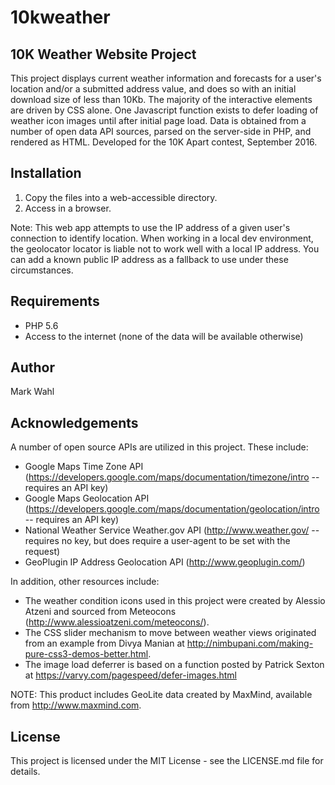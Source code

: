 # 10kweather

## 10K Weather Website Project

This project displays current weather information and forecasts for a user's location and/or a submitted address value, and does so with an initial download size of less than 10Kb. The majority of the interactive elements are driven by CSS alone. One Javascript function exists to defer loading of weather icon images until after initial page load. Data is obtained from a number of open data API sources, parsed on the server-side in PHP, and rendered as HTML. Developed for the 10K Apart contest, September 2016.

## Installation

1. Copy the files into a web-accessible directory.
2. Access in a browser.

Note: This web app attempts to use the IP address of a given user's connection to identify location. When working in a local dev environment, the geolocator locator is liable not to work well with a local IP address. You can add a known public IP address as a fallback to use under these circumstances.

## Requirements

* PHP 5.6
* Access to the internet (none of the data will be available otherwise)

## Author

Mark Wahl

## Acknowledgements

A number of open source APIs are utilized in this project. These include:

* Google Maps Time Zone API (https://developers.google.com/maps/documentation/timezone/intro -- requires an API key)
* Google Maps Geolocation API (https://developers.google.com/maps/documentation/geolocation/intro -- requires an API key)
* National Weather Service Weather.gov API (http://www.weather.gov/ -- requires no key, but does require a user-agent to be set with the request)
* GeoPlugin IP Address Geolocation API (http://www.geoplugin.com/)

In addition, other resources include:

* The weather condition icons used in this project were created by Alessio Atzeni and sourced from Meteocons (http://www.alessioatzeni.com/meteocons/). 
* The CSS slider mechanism to move between weather views originated from an example from Divya Manian at http://nimbupani.com/making-pure-css3-demos-better.html.
* The image load deferrer is based on a function posted by Patrick Sexton at https://varvy.com/pagespeed/defer-images.html

NOTE: This product includes GeoLite data created by MaxMind, available from http://www.maxmind.com.

## License

This project is licensed under the MIT License - see the LICENSE.md file for details.
